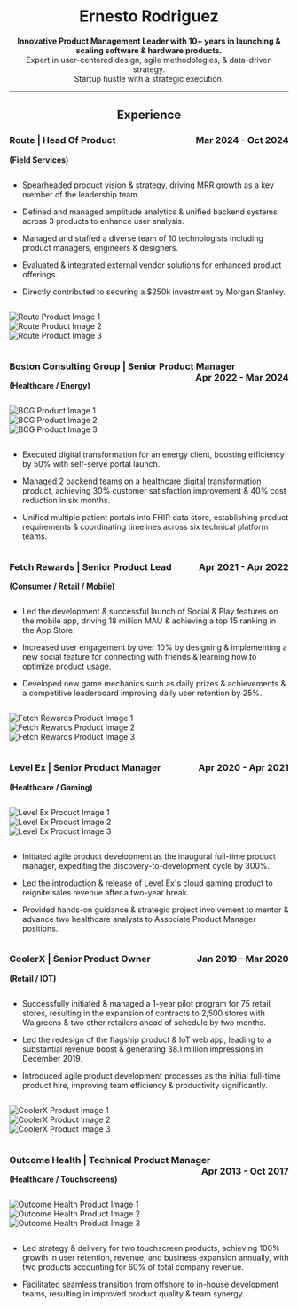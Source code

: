 <div align="center">

# Ernesto Rodriguez

**Innovative Product Management Leader with 10+ years in launching & scaling software & hardware products.**  
Expert in user-centered design, agile methodologies, & data-driven strategy.  
Startup hustle with a strategic execution.

---

## Experience

</div>

### Route | Head Of Product <span style="float:right;">Mar 2024 - Oct 2024</span>
**(Field Services)**

<div style="display: flex; flex-wrap: wrap;">
  <div style="flex: 50%; min-width: 300px;">

- Spearheaded product vision & strategy, driving MRR growth as a key member of the leadership team.
- Defined and managed amplitude analytics & unified backend systems across 3 products to enhance user analysis.
- Managed and staffed a diverse team of 10 technologists including product managers, engineers & designers.
- Evaluated & integrated external vendor solutions for enhanced product offerings.
- Directly contributed to securing a $250k investment by Morgan Stanley.

  </div>
  <div style="flex: 50%; min-width: 300px;">

![Route Product Image 1](<URL-to-Route-product-image-1>)  
![Route Product Image 2](<URL-to-Route-product-image-2>)  
![Route Product Image 3](<URL-to-Route-product-image-3>)

  </div>
</div>

### Boston Consulting Group | Senior Product Manager <span style="float:right;">Apr 2022 - Mar 2024</span>
**(Healthcare / Energy)**

<div style="display: flex; flex-wrap: wrap;">
  <div style="flex: 50%; min-width: 300px;">

![BCG Product Image 1](<URL-to-BCG-product-image-1>)  
![BCG Product Image 2](<URL-to-BCG-product-image-2>)  
![BCG Product Image 3](<URL-to-BCG-product-image-3>)

  </div>
  <div style="flex: 50%; min-width: 300px;">

- Executed digital transformation for an energy client, boosting efficiency by 50% with self-serve portal launch.
- Managed 2 backend teams on a healthcare digital transformation product, achieving 30% customer satisfaction improvement & 40% cost reduction in six months.
- Unified multiple patient portals into FHIR data store, establishing product requirements & coordinating timelines across six technical platform teams.

  </div>
</div>

### Fetch Rewards | Senior Product Lead <span style="float:right;">Apr 2021 - Apr 2022</span>
**(Consumer / Retail / Mobile)**

<div style="display: flex; flex-wrap: wrap;">
  <div style="flex: 50%; min-width: 300px;">

- Led the development & successful launch of Social & Play features on the mobile app, driving 18 million MAU & achieving a top 15 ranking in the App Store.
- Increased user engagement by over 10% by designing & implementing a new social feature for connecting with friends & learning how to optimize product usage.
- Developed new game mechanics such as daily prizes & achievements & a competitive leaderboard improving daily user retention by 25%.

  </div>
  <div style="flex: 50%; min-width: 300px;">

![Fetch Rewards Product Image 1](<URL-to-Fetch-Rewards-product-image-1>)  
![Fetch Rewards Product Image 2](<URL-to-Fetch-Rewards-product-image-2>)  
![Fetch Rewards Product Image 3](<URL-to-Fetch-Rewards-product-image-3>)

  </div>
</div>

### Level Ex | Senior Product Manager <span style="float:right;">Apr 2020 - Apr 2021</span>
**(Healthcare / Gaming)**

<div style="display: flex; flex-wrap: wrap;">
  <div style="flex: 50%; min-width: 300px;">

![Level Ex Product Image 1](<URL-to-Level-Ex-product-image-1>)  
![Level Ex Product Image 2](<URL-to-Level-Ex-product-image-2>)  
![Level Ex Product Image 3](<URL-to-Level-Ex-product-image-3>)

  </div>
  <div style="flex: 50%; min-width: 300px;">

- Initiated agile product development as the inaugural full-time product manager, expediting the discovery-to-development cycle by 300%.
- Led the introduction & release of Level Ex's cloud gaming product to reignite sales revenue after a two-year break.
- Provided hands-on guidance & strategic project involvement to mentor & advance two healthcare analysts to Associate Product Manager positions.

  </div>
</div>

### CoolerX | Senior Product Owner <span style="float:right;">Jan 2019 - Mar 2020</span>
**(Retail / IOT)**

<div style="display: flex; flex-wrap: wrap;">
  <div style="flex: 50%; min-width: 300px;">

- Successfully initiated & managed a 1-year pilot program for 75 retail stores, resulting in the expansion of contracts to 2,500 stores with Walgreens & two other retailers ahead of schedule by two months.
- Led the redesign of the flagship product & IoT web app, leading to a substantial revenue boost & generating 38.1 million impressions in December 2019.
- Introduced agile product development processes as the initial full-time product hire, improving team efficiency & productivity significantly.

  </div>
  <div style="flex: 50%; min-width: 300px;">

![CoolerX Product Image 1](<URL-to-CoolerX-product-image-1>)  
![CoolerX Product Image 2](<URL-to-CoolerX-product-image-2>)  
![CoolerX Product Image 3](<URL-to-CoolerX-product-image-3>)

  </div>
</div>

### Outcome Health | Technical Product Manager <span style="float:right;">Apr 2013 - Oct 2017</span>
**(Healthcare / Touchscreens)**

<div style="display: flex; flex-wrap: wrap;">
  <div style="flex: 50%; min-width: 300px;">

![Outcome Health Product Image 1](<URL-to-Outcome-Health-product-image-1>)  
![Outcome Health Product Image 2](<URL-to-Outcome-Health-product-image-2>)  
![Outcome Health Product Image 3](<URL-to-Outcome-Health-product-image-3>)

  </div>
  <div style="flex: 50%; min-width: 300px;">

- Led strategy & delivery for two touchscreen products, achieving 100% growth in user retention, revenue, and business expansion annually, with two products accounting for 60% of total company revenue.
- Facilitated seamless transition from offshore to in-house development teams, resulting in improved product quality & team synergy.

  </div>
</div>

